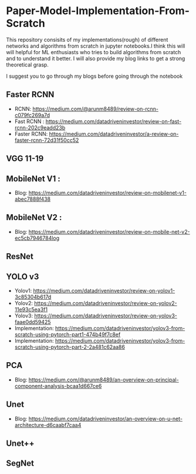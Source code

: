 # Paper-Model-Implementation-From-Scratch

This repository consisits of my implementations(rough) of different networks and algorithms from scratch in jupyter notebooks.I think this will will helpful for ML enthusiasts who tries to build algorithms from scratch and to understand it better. I will also provide my blog links to get a strong theoretical grasp.

I suggest you to go through my blogs before going through the notebook

## Faster RCNN

* RCNN:  https://medium.com/@arunm8489/review-on-rcnn-c079fc269a7d
* Fast RCNN :  https://medium.com/datadriveninvestor/review-on-fast-rcnn-202c9eadd23b
* Faster RCNN: https://medium.com/datadriveninvestor/a-review-on-faster-rcnn-72d31f50cc52

## VGG 11-19

## MobileNet V1 : 
* Blog: https://medium.com/datadriveninvestor/review-on-mobilenet-v1-abec7888f438

## MobileNet V2 : 
* Blog: https://medium.com/datadriveninvestor/review-on-mobile-net-v2-ec5cb7946784log

## ResNet

## YOLO v3
* Yolov1: https://medium.com/datadriveninvestor/review-on-yolov1-3c85304b617d
* Yolov2: https://medium.com/datadriveninvestor/review-on-yolov2-11e93c5ea3f1
* Yolov3: https://medium.com/datadriveninvestor/review-on-yolov3-faae0dd59425
* Implementation: https://medium.com/datadriveninvestor/yolov3-from-scratch-using-pytorch-part1-474b49f7c8ef
* Implementation: https://medium.com/datadriveninvestor/yolov3-from-scratch-using-pytorch-part-2-2a481c62aa86

## PCA
* Blog: https://medium.com/@arunm8489/an-overview-on-principal-component-analysis-bcaa1d667ce6

## Unet
* Blog: https://medium.com/datadriveninvestor/an-overview-on-u-net-architecture-d6caabf7caa4

## Unet++

## SegNet
